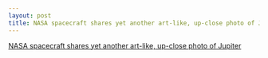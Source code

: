 ```yaml
---
layout: post
title: NASA spacecraft shares yet another art-like, up-close photo of Jupiter
---
```


[NASA spacecraft shares yet another art-like, up-close photo of Jupiter](https://www.mlive.com/news/us-world/index.ssf/2018/06/nasa_spacecraft_shares_yet_ano.html)
